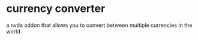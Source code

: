 # currency converter
a nvda addon that allows you to convert between multiple currencies in the world.
